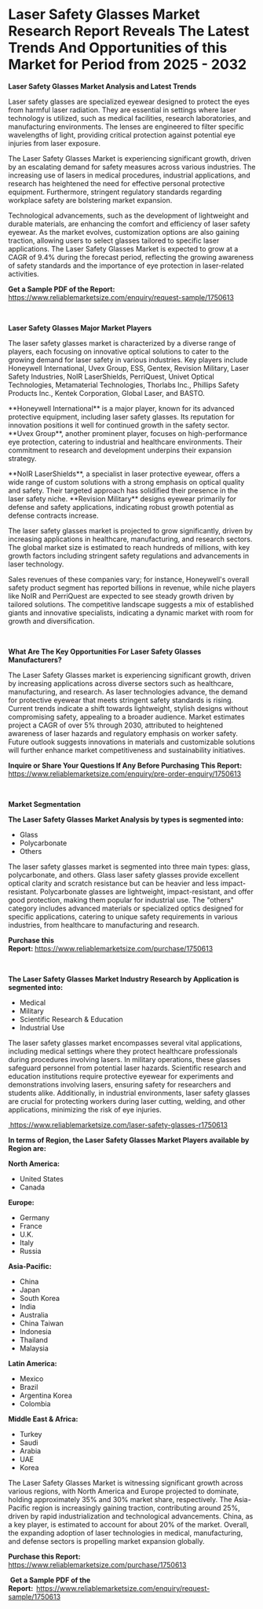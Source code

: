 <p><h1>Laser Safety Glasses Market Research Report Reveals The Latest Trends And Opportunities of this Market for Period from 2025 - 2032</h1></p><p><strong>Laser Safety Glasses Market Analysis and Latest Trends</strong></p>
<p><p>Laser safety glasses are specialized eyewear designed to protect the eyes from harmful laser radiation. They are essential in settings where laser technology is utilized, such as medical facilities, research laboratories, and manufacturing environments. The lenses are engineered to filter specific wavelengths of light, providing critical protection against potential eye injuries from laser exposure.</p><p>The Laser Safety Glasses Market is experiencing significant growth, driven by an escalating demand for safety measures across various industries. The increasing use of lasers in medical procedures, industrial applications, and research has heightened the need for effective personal protective equipment. Furthermore, stringent regulatory standards regarding workplace safety are bolstering market expansion. </p><p>Technological advancements, such as the development of lightweight and durable materials, are enhancing the comfort and efficiency of laser safety eyewear. As the market evolves, customization options are also gaining traction, allowing users to select glasses tailored to specific laser applications. The Laser Safety Glasses Market is expected to grow at a CAGR of 9.4% during the forecast period, reflecting the growing awareness of safety standards and the importance of eye protection in laser-related activities.</p></p>
<p><strong>Get a Sample PDF of the Report:&nbsp;</strong> <a href="https://www.reliablemarketsize.com/enquiry/request-sample/1750613?utm_campaign=3579&utm_medium=2&utm_source=Github&utm_content=ia&utm_term=15042025&utm_id=laser-safety-glasses">https://www.reliablemarketsize.com/enquiry/request-sample/1750613</a></p>
<p>&nbsp;</p>
<p><strong>Laser Safety Glasses Major Market Players</strong></p>
<p><p>The laser safety glasses market is characterized by a diverse range of players, each focusing on innovative optical solutions to cater to the growing demand for laser safety in various industries. Key players include Honeywell International, Uvex Group, ESS, Gentex, Revision Military, Laser Safety Industries, NoIR LaserShields, PerriQuest, Univet Optical Technologies, Metamaterial Technologies, Thorlabs Inc., Phillips Safety Products Inc., Kentek Corporation, Global Laser, and BASTO.</p><p>**Honeywell International** is a major player, known for its advanced protective equipment, including laser safety glasses. Its reputation for innovation positions it well for continued growth in the safety sector. **Uvex Group**, another prominent player, focuses on high-performance eye protection, catering to industrial and healthcare environments. Their commitment to research and development underpins their expansion strategy.</p><p>**NoIR LaserShields**, a specialist in laser protective eyewear, offers a wide range of custom solutions with a strong emphasis on optical quality and safety. Their targeted approach has solidified their presence in the laser safety niche. **Revision Military** designs eyewear primarily for defense and safety applications, indicating robust growth potential as defense contracts increase.</p><p>The laser safety glasses market is projected to grow significantly, driven by increasing applications in healthcare, manufacturing, and research sectors. The global market size is estimated to reach hundreds of millions, with key growth factors including stringent safety regulations and advancements in laser technology.</p><p>Sales revenues of these companies vary; for instance, Honeywell's overall safety product segment has reported billions in revenue, while niche players like NoIR and PerriQuest are expected to see steady growth driven by tailored solutions. The competitive landscape suggests a mix of established giants and innovative specialists, indicating a dynamic market with room for growth and diversification.</p></p>
<p>&nbsp;</p>
<p><strong>What Are The Key Opportunities For Laser Safety Glasses Manufacturers?</strong></p>
<p><p>The Laser Safety Glasses market is experiencing significant growth, driven by increasing applications across diverse sectors such as healthcare, manufacturing, and research. As laser technologies advance, the demand for protective eyewear that meets stringent safety standards is rising. Current trends indicate a shift towards lightweight, stylish designs without compromising safety, appealing to a broader audience. Market estimates project a CAGR of over 5% through 2030, attributed to heightened awareness of laser hazards and regulatory emphasis on worker safety. Future outlook suggests innovations in materials and customizable solutions will further enhance market competitiveness and sustainability initiatives.</p></p>
<p><strong>Inquire or Share Your Questions If Any Before Purchasing This Report:</strong> <a href="https://www.reliablemarketsize.com/enquiry/pre-order-enquiry/1750613?utm_campaign=3579&utm_medium=2&utm_source=Github&utm_content=ia&utm_term=15042025&utm_id=laser-safety-glasses">https://www.reliablemarketsize.com/enquiry/pre-order-enquiry/1750613</a></p>
<p>&nbsp;</p>
<p><strong>Market Segmentation</strong></p>
<p><strong>The Laser Safety Glasses Market Analysis by types is segmented into:</strong></p>
<p><ul><li>Glass</li><li>Polycarbonate</li><li>Others</li></ul></p>
<p><p>The laser safety glasses market is segmented into three main types: glass, polycarbonate, and others. Glass laser safety glasses provide excellent optical clarity and scratch resistance but can be heavier and less impact-resistant. Polycarbonate glasses are lightweight, impact-resistant, and offer good protection, making them popular for industrial use. The "others" category includes advanced materials or specialized optics designed for specific applications, catering to unique safety requirements in various industries, from healthcare to manufacturing and research.</p></p>
<p><strong>Purchase this Report:&nbsp;</strong><a href="https://www.reliablemarketsize.com/purchase/1750613?utm_campaign=3579&utm_medium=2&utm_source=Github&utm_content=ia&utm_term=15042025&utm_id=laser-safety-glasses">https://www.reliablemarketsize.com/purchase/1750613</a></p>
<p>&nbsp;</p>
<p><strong>The Laser Safety Glasses Market Industry Research by Application is segmented into:</strong></p>
<p><ul><li>Medical</li><li>Military</li><li>Scientific Research & Education</li><li>Industrial Use</li></ul></p>
<p><p>The laser safety glasses market encompasses several vital applications, including medical settings where they protect healthcare professionals during procedures involving lasers. In military operations, these glasses safeguard personnel from potential laser hazards. Scientific research and education institutions require protective eyewear for experiments and demonstrations involving lasers, ensuring safety for researchers and students alike. Additionally, in industrial environments, laser safety glasses are crucial for protecting workers during laser cutting, welding, and other applications, minimizing the risk of eye injuries.</p></p>
<p><a href="https://www.reliablemarketsize.com/laser-safety-glasses-r1750613?utm_campaign=3579&utm_medium=2&utm_source=Github&utm_content=ia&utm_term=15042025&utm_id=laser-safety-glasses">&nbsp;https://www.reliablemarketsize.com/laser-safety-glasses-r1750613</a></p>
<p><strong>In terms of Region, the Laser Safety Glasses Market Players available by Region are:</strong></p>
<p>
    <p> <strong> North America: </strong>
        <ul>
            <li>United States</li>
            <li>Canada</li>
        </ul>
        </p> 
    <p> <strong> Europe: </strong>
        <ul>
            <li>Germany</li>
            <li>France</li>
            <li>U.K.</li>
            <li>Italy</li>
            <li>Russia</li>
        </ul>
        </p> 
    <p> <strong> Asia-Pacific: </strong>
        <ul>
            <li>China</li>
            <li>Japan</li>
            <li>South Korea</li>
            <li>India</li>
            <li>Australia</li>
            <li>China Taiwan</li>
            <li>Indonesia</li>
            <li>Thailand</li>
            <li>Malaysia</li>
        </ul>
        </p> 
    <p> <strong> Latin America: </strong>
        <ul>
            <li>Mexico</li>
            <li>Brazil</li>
            <li>Argentina Korea</li>
            <li>Colombia</li>
        </ul>
        </p> 
    <p> <strong> Middle East & Africa: </strong>
        <ul>
            <li>Turkey</li>
            <li>Saudi</li>
            <li>Arabia</li>
            <li>UAE</li>
            <li>Korea</li>
        </ul>
    </p>
    </p>
<p><p>The Laser Safety Glasses Market is witnessing significant growth across various regions, with North America and Europe projected to dominate, holding approximately 35% and 30% market share, respectively. The Asia-Pacific region is increasingly gaining traction, contributing around 25%, driven by rapid industrialization and technological advancements. China, as a key player, is estimated to account for about 20% of the market. Overall, the expanding adoption of laser technologies in medical, manufacturing, and defense sectors is propelling market expansion globally.</p></p>
<p><strong>Purchase this Report: </strong><a href="https://www.reliablemarketsize.com/purchase/1750613?utm_campaign=3579&utm_medium=2&utm_source=Github&utm_content=ia&utm_term=15042025&utm_id=laser-safety-glasses">https://www.reliablemarketsize.com/purchase/1750613</a></p>
<p>&nbsp;<strong>Get a Sample PDF of the Report:&nbsp;&nbsp;</strong><a href="https://www.reliablemarketsize.com/enquiry/request-sample/1750613?utm_campaign=3579&utm_medium=2&utm_source=Github&utm_content=ia&utm_term=15042025&utm_id=laser-safety-glasses">https://www.reliablemarketsize.com/enquiry/request-sample/1750613</a></p>
<p><strong></strong></p>
<p><p></p><p></p><p></p></p>